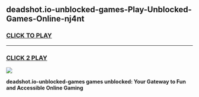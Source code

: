 
## deadshot.io-unblocked-games-Play-Unblocked-Games-Online-nj4nt
<h3>
<a href="https://premium76.site?title=deadshot.io-unblocked-games&ref=25A">CLICK TO PLAY</a></h3>
<hr>

<h3>
<a href="https://premium76.site?title=deadshot.io-unblocked-games&ref=25A">CLICK 2 PLAY</a>
  
</h3>

<a href="https://premium76.site?title=deadshot.io-unblocked-games&ref=25A"><img src="https://clearcache.store/games.png"></a>


**deadshot.io-unblocked-games games unblocked: Your Gateway to Fun and Accessible Online Gaming**
